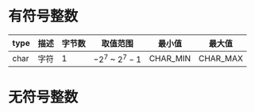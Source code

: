 # 有符号整数
|  type   | 描述  | 字节数| 取值范围 | 最小值 | 最大值 |  
|  ----  | ----  | --- | --- | --- | --- | 
| char  | 字符 | 1 | $-2^7$ ~ $2^7-1$ | CHAR_MIN | CHAR_MAX|
# 无符号整数

